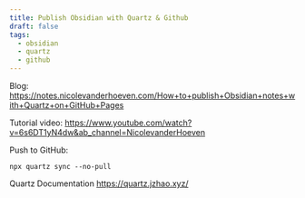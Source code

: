 ```yaml
---
title: Publish Obsidian with Quartz & Github
draft: false
tags:
  - obsidian
  - quartz
  - github
---
```

Blog:
https://notes.nicolevanderhoeven.com/How+to+publish+Obsidian+notes+with+Quartz+on+GitHub+Pages

Tutorial video:
https://www.youtube.com/watch?v=6s6DT1yN4dw&ab_channel=NicolevanderHoeven


Push to GitHub:
```
npx quartz sync --no-pull
```

Quartz Documentation
https://quartz.jzhao.xyz/